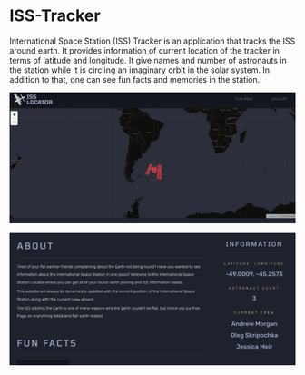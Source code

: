 # ISS-Tracker

International Space Station (ISS)  Tracker is an application that tracks the ISS around earth. It provides information of current location of the tracker in terms of latitude and longitude. It give names and number of astronauts in the station while it is circling an imaginary orbit in the solar system. In addition to that, one can see fun facts and memories in the station.

![](map.png)


![](about.png)